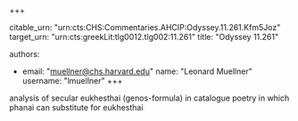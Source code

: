 +++


citable_urn: "urn:cts:CHS:Commentaries.AHCIP:Odyssey.11.261.Kfm5Joz"
target_urn: "urn:cts:greekLit:tlg0012.tlg002:11.261"
title: "Odyssey 11.261"

authors:
- email: "muellner@chs.harvard.edu"
  name: "Leonard Muellner"
  username: "lmuellner"
+++

<p>analysis of secular eukhesthai (genos-formula) in catalogue poetry in which phanai can substitute for eukhesthai</p>